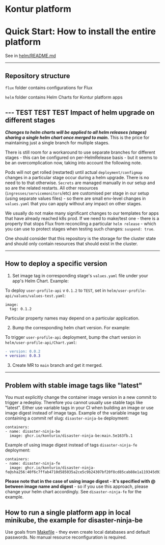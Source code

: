 Kontur platform
======================

Quick Start: How to install the entire platform
=====

See in [helm/README.md](helm/README.md)

---
<a name="structure"></a>Repository structure
---
```flux``` folder contains configurations for Flux

```helm``` folder contains Helm Charts for Kontur platform apps

--- TEST TEST TEST
Impact of helm upgrade on different stages
---
***Changes to helm charts will be applied to all helm releases (stages) sharing a single helm chart once merged to main.*** This is the price for maintaining just a single branch for multiple stages.

There is still room for a workaround to use separate branches for different stages - this can be configured on per-HelmRelease basis - but it seems to be an overcomplication now, taking into account the following note.

Pods will not get rolled (restarted) until actual ```deployment/configmap``` changes in a particular stage occur during a helm upgrade. There is no need to to that otherwise. ```Secrets``` are managed manually in our setup and so are the related restarts. All other resources (```ingresses/servicemonitors```/etc) are customised per stage in our setup (using separate values files) - so there are small env-level changes in ```values.yaml``` that you can apply without any impact on other stages.

We usually do not make many significant changes to our templates for apps that have already reached k8s prod. If we need to make/test one - there is a property that stops Flux from reconciling a particular ```helm release``` - which you can use to protect stages when testing such changes: ```suspend: true```.

One should consider that this repository is the storage for the cluster state and should only contain resources that should exist in the cluster.

---
<a name="deploy-specific"></a>How to deploy a specific version
---
1. Set image tag in corresponding stage's ```values.yaml``` file under your app's Helm Chart.
Example:

To deploy ```user-profile-api``` v ```0.1.2``` to ```TEST```, set in ```helm/user-profile-api/values/values-test.yaml```:
```
image:
  tag: 0.1.2
```
Particular property names may depend on a particular application.

2. Bump the corresponding helm chart version.
For example:

To trigger ```user-profile-api``` deployment, bump the chart version in ```helm/user-profile-api/Chart.yaml```:
```diff
- version: 0.0.2
+ version: 0.0.3
```

3. Create MR to ```main``` branch and get it merged.

---
<a name="constant-tags"></a>Problem with stable image tags like "latest"
---
You must explicitly change the container image version in a new commit to trigger a redeploy. Therefore you cannot usually use stable tags like "latest".
Either use variable tags in your CI when building an image or use image digest instead of image tags.
Example of the variable image tag containing a commit ref slug: ```disaster-ninja-be``` deployment:
```
containers:
- name: disaster-ninja-be
  image: ghcr.io/konturio/disaster-ninja-be:main.5e163fb.1
```
Example of using image digest instead of tags ```disaster-ninja-fe``` deployment:
```
containers:
- name: disaster-ninja-fe
  image: ghcr.io/konturio/disaster-ninja-fe@sha256:40f6c7ffab4710d585035a2ce5c9b24307bf20f8cd85cab88e1a119345d93ef5
```
**Please note that in the case of using image digest - it's specified with @ between image name and digest** - so if you use this approach, please change your helm chart accordingly. See ```disaster-ninja-fe``` for the example.


<a name="minikube"></a>How to run a single platform app in local minikube, the example for disaster-ninja-be
---
Use goals from [Makefile](helm/Makefile) - they even create local databases and default passwords. No manual resource reconfiguration is required.
